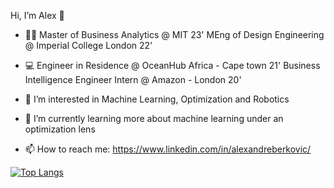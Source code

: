 Hi, I’m Alex 👋

- 👨‍🎓 Master of Business Analytics @ MIT 23'
     MEng of Design Engineering @ Imperial College London 22'
     
- 💻 Engineer in Residence @ OceanHub Africa - Cape town 21'
     Business Intelligence Engineer Intern @ Amazon - London 20'

- 👀 I’m interested in Machine Learning, Optimization and Robotics

- 🌱 I’m currently learning more about machine learning under an optimization lens

- 📫 How to reach me: https://www.linkedin.com/in/alexandreberkovic/

[![Top Langs](https://github-readme-stats.vercel.app/api/top-langs/?username=alexandreberkovic)](https://github.com/alexandreberkovic/github-readme-stats)

<!---
alexandreberkovic/alexandreberkovic is a ✨ special ✨ repository because its `README.md` (this file) appears on your GitHub profile.
You can click the Preview link to take a look at your changes.
--->
